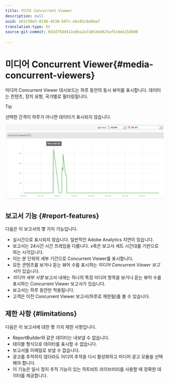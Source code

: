 ```yaml
---
title: 미디어 Concurrent Viewer
description: null
uuid: e61c50e5-8196-4538-b67c-ebc01c6e6ba7
translation-type: ht
source-git-commit: 0d2d75dd411edea2a7a853ed425af5c6da154b06

---
```



# 미디어 Concurrent Viewer{#media-concurrent-viewers}

미디어 Concurrent Viewer 대시보드는 하루 동안의 동시 뷰어를 표시합니다. 데이터는 컨텐츠, 장치 유형, 국가별로 필터링됩니다.

>[!TIP]
>
>선택한 간격이 하루가 아니면 데이터가 표시되지 않습니다.

![](assets/video-concurrent-viewers.png)

## 보고서 기능 {#report-features}

다음은 이 보고서의 몇 가지 기능입니다.

* 실시간으로 표시되지 않습니다. 일반적인 Adobe Analytics 지연이 있습니다.
* 보고서는 24시간 시간 프레임을 다룹니다. x축은 보고서 세트 시간대를 기반으로 하는 시각입니다.
* 이는 분 단위의 세부 기간으로 Concurrent Viewer를 표시합니다.
* 모든 콘텐츠를 보거나 듣는 뷰어 수를 표시하는 *미디어 Concurrent Viewer 보고서*&#x200B;가 있습니다.
* *미디어 세부 사항* 보고서 내에는 하나의 특정 미디어 항목을 보거나 듣는 뷰어 수를 표시하는 Concurrent Viewer 보고서가 있습니다.
* 보고서는 하루 동안만 적용됩니다.
* 고객은 이전 Concurrent Viewer 보고서(하루로 제한됨)를 볼 수 있습니다.

## 제한 사항 {#limitations}

다음은 이 보고서에 대한 몇 가지 제한 사항입니다.

* ReportBuilder와 같은 데이터는 내보낼 수 없습니다.
* 테이블 형식으로 데이터를 표시할 수 없습니다.
* 보고서를 이메일로 보낼 수 없습니다.
* 광고를 추적하지 않더라도 미디어 추적을 다시 활성화하고 미디어 광고 모듈을 선택해야 합니다.
* 이 기능은 일시 정지 추적 기능이 있는 하트비트 라이브러리를 사용할 때 정확한 데이터를 제공합니다.

